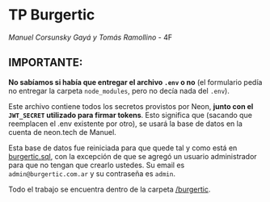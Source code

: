 # TP Burgertic
*Manuel Corsunsky Gayá y Tomás Ramollino* - 4F

## IMPORTANTE:
**No sabíamos si había que entregar el archivo `.env` o no** (el formulario pedía no entregar la carpeta `node_modules`, pero no decía nada del `.env`).

Este archivo contiene todos los secretos provistos por Neon, **junto con el `JWT_SECRET` utilizado para firmar tokens**. Esto significa que (sacando que reemplacen el .env existente por otro), se usará la base de datos en la cuenta de neon.tech de Manuel. 

Esta base de datos fue reiniciada para que quede tal y como está en  [burgertic.sql](/burgertic/burgertic.sql), con la excepción de que se agregó un usuario administrador para que no tengan que crearlo ustedes. Su email es `admin@burgertic.com.ar` y su contraseña es `admin`.

Todo el trabajo se encuentra dentro de la carpeta [/burgertic](/burgertic/).